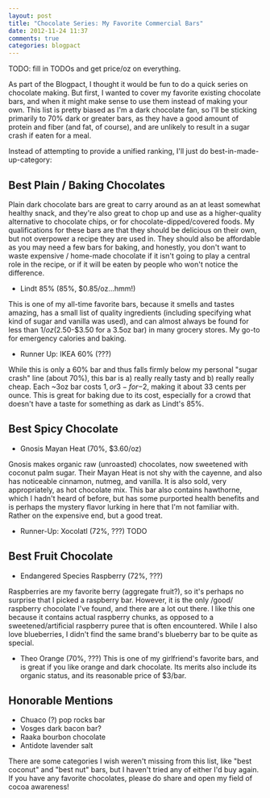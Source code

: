 ```yaml
---
layout: post
title: "Chocolate Series: My Favorite Commercial Bars"
date: 2012-11-24 11:37
comments: true
categories: blogpact
---
```


TODO: fill in TODOs and get price/oz on everything.

As part of the Blogpact, I thought it would be fun to do a quick series
on chocolate making. But first, I wanted to cover my favorite existing
chocolate bars, and when it might make sense to use them instead of
making your own. This list is pretty biased as I'm a dark chocolate fan, so I'll be sticking primarily to 70% dark or greater bars, as they have a good amount of protein and fiber (and fat, of course), and are unlikely to result in a sugar crash if eaten for a meal.

Instead of attempting to provide a unified ranking, I'll just do
best-in-made-up-category:

Best Plain / Baking Chocolates
---
Plain dark chocolate bars are great to carry around as an at least somewhat healthy snack,
and they're also great to chop up and use as a higher-quality
alternative to chocolate chips, or for chocolate-dipped/covered foods. My qualifications for these bars are
that they should be delicious on their own, but not overpower a recipe
they are used in. They should also be affordable as you may need a few bars
for baking, and honestly, you don't want to waste expensive / home-made
chocolate if it isn't going to play a central role in the recipe, or
if it will be eaten by people who won't notice the difference.

* Lindt 85% (85%, $0.85/oz...hmm!)

 This is one of my all-time favorite bars, because it smells and tastes
amazing, has a small list of quality ingredients (including specifying
what kind of sugar and vanilla was used), and can almost always be found
for less than $1/oz ($2.50-$3.50 for a 3.5oz bar) in many grocery stores. My go-to for
emergency calories and baking.

* Runner Up: IKEA 60% (???)

 While this is only a 60% bar and thus falls firmly below my personal "sugar crash" line (about 70%), this bar is a) really really tasty and b) really really cheap. Each ~3oz bar costs $1, or 3-for-$2, making it about 33 cents per ounce. This is great for baking due to its cost, especially for a crowd that doesn't have a taste for something as dark as Lindt's 85%.

Best Spicy Chocolate
---
* Gnosis Mayan Heat (70%, $3.60/oz)

 Gnosis makes organic raw (unroasted) chocolates, now sweetened with coconut palm sugar. Their Mayan Heat is not shy with the cayenne, and also has noticeable cinnamon, nutmeg, and vanilla. It is also sold, very appropriately, as hot chocolate mix. This bar also contains hawthorne, which I hadn't heard of before, but has some purported health benefits and is perhaps the mystery flavor lurking in here that I'm not familiar with. Rather on the expensive end, but a good treat.

* Runner-Up: Xocolatl (72%, ???)
 TODO
 
Best Fruit Chocolate
---
* Endangered Species Raspberry (72%, ???)

 Raspberries are my favorite berry (aggregate fruit?), so it's perhaps no surprise that I picked a raspberry bar. However, it is the only /good/ raspberry chocolate I've found, and there are a lot out there. I like this one because it contains actual raspberry chunks, as opposed to a sweetened/artificial raspberry puree that is often encountered. While I also love blueberries, I didn't find the same brand's blueberry bar to be quite as special.
 
* Theo Orange (70%, ???)
 This is one of my girlfriend's favorite bars, and is great if you like orange and dark chocolate. Its merits also include its organic status, and its reasonable price of $3/bar.
 
Honorable Mentions
---
* Chuaco (?) pop rocks bar
* Vosges dark bacon bar?
* Raaka bourbon chocolate
* Antidote lavender salt

There are some categories I wish weren't missing from this list, like "best coconut" and "best nut" bars, but I haven't tried any of either I'd buy again. If you have any favorite chocolates, please do share and open my field of cocoa awareness!






